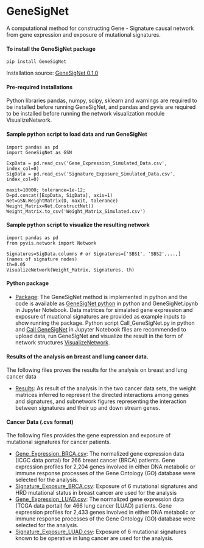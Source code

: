 # GeneSigNet

A computational method for constructing Gene - Signature causal network from gene expression and exposure of mutational signatures. 
#### To install the GeneSigNet package

```
pip install GeneSigNet
```
Installation source: [GeneSigNet 0.1.0](https://pypi.org/project/GeneSigNet/)

#### Pre-required installations

Python libraries pandas, numpy, scipy, sklearn and warnings are required to be installed before running GeneSigNet, and pandas and pyvis are required to be installed before running the network visualization module VisualizeNetwork.

#### Sample python script to load data and run GeneSigNet

```
import pandas as pd
import GeneSigNet as GSN

ExpData = pd.read_csv('Gene_Expression_Simulated_Data.csv', index_col=0)  
SigData = pd.read_csv('Signature_Exposure_Simulated_Data.csv', index_col=0)

maxit=10000; tolerance=1e-12; 
D=pd.concat([ExpData, SigData], axis=1)
Net=GSN.WeightMatrix(D, maxit, tolerance)  
Weight_Matrix=Net.ConstructNet()
Weight_Matrix.to_csv('Weight_Matrix_Simulated.csv')
```
#### Sample python script to visualize the resulting network
```
import pandas as pd
from pyvis.network import Network

Signatures=SigData.columns # or Signatures=['SBS1', 'SBS2',...,] (names of signature nodes)
th=0.05
VisualizeNetwork(Weight_Matrix, Signatures, th)
```

#### Python package 
* [Package](package): The GeneSigNet method is implemented in python and the code is available as [GeneSigNet python](package/GeneSigNet.py) in python and GeneSigNet.ipynb in Jupyter Notebook. Data matrices for simalated gene expression and exposure of muational signatures are provided as example inputs to show running the package. Python script Call_GeneSigNet.py in python and [Call GeneSigNet](package/Call_GeneSigNet.ipynb) in Jupyter Notebook files are recommended to upload data, run GeneSigNet and visualize the result in the form of network structures [VisualizeNetwork](package/VisualizeNetwork.ipynb).  
  

#### Results of the analysis on breast and lung cancer data.
The following files proves the results for the analysis on breast and lung cancer data 
- [Results](results): As result of the analysis in the two cancer data sets, the weight matrices inferred to represent the directed interactions among genes and signatures, and subnetwork figures representing the interaction between signatures and their up and down stream genes.   

#### Cancer Data (.cvs format)

The following files provides the gene expression and exposure of mutational signatures for cancer patients.

* [Gene_Expression_BRCA.csv](data/Gene_Expression_BRCA.csv): The normalized gene expression data (ICGC data portal) for 266 breast cancer (BRCA) patients. Gene expression profiles for 2,204 genes involved in either DNA metabolic or immune response processes of the Gene Ontology (GO) database were
selected for the analysis.
* [Signature_Exposure_BRCA.csv](data/Signature_Exposure_BRCA.csv): Exposure of 6 mutational signatures and HRD mutational status in breast cancer are used for the analysis
* [Gene_Expression_LUAD.csv](data/Gene_Expression_LUAD.csv): The normalized gene expression data (TCGA data portal) for 466 lung cancer (LUAD) patients. Gene expression profiles for 2,433 genes involved in either DNA metabolic or immune response processes of the Gene Ontology (GO) database were
selected for the analysis.
* [Signature_Exposure_LUAD.csv](data/Signature_Exposure_LUAD.csv): Exposure of 6 mutational signatures known to be operative in lung cancer are used for the analysis.
